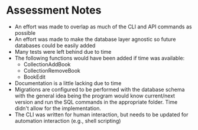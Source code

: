 # Assessment Notes

- An effort was made to overlap as much of the CLI and API commands as possible
- An effort was made to make the database layer agnostic so future databases could be easily added
- Many tests were left behind due to time
- The following functions would have been added if time was available:
  - CollectionAddBook
  - CollectionRemoveBook
  - BookEdit
- Documentation is a little lacking due to time
- Migrations are configured to be performed with the database schema with the general idea being the program would know current/next version and run the SQL commands in the appropriate folder. Time didn't allow for the implementation.
- The CLI was written for human interaction, but needs to be updated for automation interaction (e.g., shell scripting)